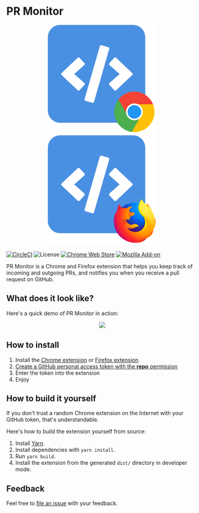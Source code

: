 # PR Monitor

<p align="center">
  <a href="https://chrome.google.com/webstore/detail/pr-monitor/pneldbfhblmldbhmkolclpkijgnjcmng">
    <img src="./images/logo-chrome.png" />
  </a>
  <a href="https://addons.mozilla.org/en-US/firefox/addon/pr-monitor">
    <img src="./images/logo-firefox.png" />
  </a>
</p>

[![CircleCI](https://circleci.com/gh/fwouts/prmonitor.svg?style=svg)](https://circleci.com/gh/fwouts/prmonitor)
![License](https://img.shields.io/github/license/fwouts/prmonitor.svg)
[![Chrome Web Store](https://img.shields.io/chrome-web-store/v/pneldbfhblmldbhmkolclpkijgnjcmng.svg)](https://chrome.google.com/webstore/detail/pr-monitor/pneldbfhblmldbhmkolclpkijgnjcmng)
[![Mozilla Add-on](https://img.shields.io/amo/v/pr-monitor.svg)](https://addons.mozilla.org/en-US/firefox/addon/pr-monitor)

PR Monitor is a Chrome and Firefox extension that helps you keep track of incoming and outgoing PRs, and notifies you when you receive a pull request on GitHub.

## What does it look like?

Here's a quick demo of PR Monitor in action:

<p align="center">
  <a href="https://www.youtube.com/watch?v=kUtAhvPIg3Q" target="_blank">
    <img src="./screencasts/v0.5.1.gif" />
  </a>
</p>

## How to install

1. Install the [Chrome extension](https://chrome.google.com/webstore/detail/pr-monitor/pneldbfhblmldbhmkolclpkijgnjcmng) or [Firefox extension](https://addons.mozilla.org/en-US/firefox/addon/pr-monitor)
2. [Create a GitHub personal access token with the **repo** permission](https://github.com/settings/tokens)
3. Enter the token into the extension
4. Enjoy

## How to build it yourself

If you don't trust a random Chrome extension on the Internet with your GitHub token, that's understandable.

Here's how to build the extension yourself from source:

1. Install [Yarn](https://yarnpkg.com).
2. Install dependencies with `yarn install`.
3. Run `yarn build`.
4. Install the extension from the generated `dist/` directory in developer mode.

## Feedback

Feel free to [file an issue](https://github.com/zenclabs/prmonitor/issues) with your feedback.
